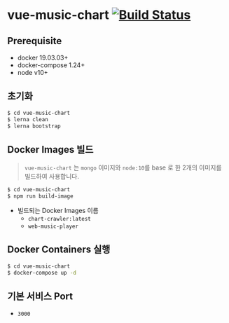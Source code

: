 # vue-music-chart [![Build Status](https://travis-ci.com/cliche90/vue-music-chart.svg?branch=master)](https://travis-ci.com/cliche90/vue-music-chart)


## Prerequisite

- docker 19.03.03+
- docker-compose 1.24+
- node v10+

## 초기화

```bash
$ cd vue-music-chart
$ lerna clean
$ lerna bootstrap
```

## Docker Images 빌드

> `vue-music-chart` 는 `mongo` 이미지와 `node:10`를 base 로 한 2개의 이미지를 빌드하여 사용합니다.

```bash
$ cd vue-music-chart
$ npm run build-image
```

- 빌드되는 Docker Images 이름
    - `chart-crawler:latest`
    - `web-music-player`

## Docker Containers 실행
```bash
$ cd vue-music-chart
$ docker-compose up -d
```

## 기본 서비스 Port
- `3000`